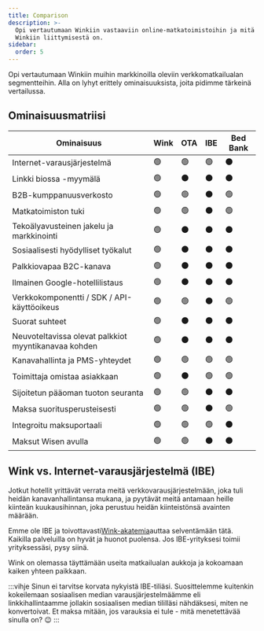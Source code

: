 ```yaml
---
title: Comparison
description: >-
  Opi vertautumaan Winkiin vastaaviin online-matkatoimistoihin ja mitä etuja
  Winkiin liittymisestä on.
sidebar:
  order: 5
---
```

Opi vertautumaan Winkiin muihin markkinoilla oleviin verkkomatkailualan segmentteihin. Alla on lyhyt erittely ominaisuuksista, joita pidimme tärkeinä vertailussa.

## Ominaisuusmatriisi

| Ominaisuus | Wink | OTA | IBE | Bed Bank
| ------------------------ | -- | -- | -- | -- |
| Internet-varausjärjestelmä | 🟢 | 🟢 | 🟢 | ⚫️ |
| Linkki biossa -myymälä | 🟢 | ⚫️ | ⚫️ | ⚫️ |
| B2B-kumppanuusverkosto | 🟢 | 🟢 | ⚫️ | 🟢 |
| Matkatoimiston tuki | 🟢 | 🟢 | ⚫️ | 🟢 |
| Tekoälyavusteinen jakelu ja markkinointi | 🟢 | ⚫️ | ⚫️ | ⚫️ |
| Sosiaalisesti hyödylliset työkalut | 🟢 | ⚫️ | ⚫️ | ⚫️ |
| Palkkiovapaa B2C-kanava | 🟢 | ⚫️ | ⚫️ | ⚫️ |
| Ilmainen Google-hotellilistaus | 🟢 | ⚫️ | ⚫️ | ⚫️ |
| Verkkokomponentti / SDK / API-käyttöoikeus | 🟢 | 🟢 | ⚫️ | 🟢 |
| Suorat suhteet | 🟢 | ⚫️ | ⚫️ | ⚫️ |
| Neuvoteltavissa olevat palkkiot myyntikanavaa kohden | 🟢 | ⚫️ | ⚫️ | ⚫️ |
| Kanavahallinta ja PMS-yhteydet | 🟢 | 🟢 | 🟢 | 🟢 |
| Toimittaja omistaa asiakkaan | 🟢 | ⚫️ | 🟢 | 🟢 |
| Sijoitetun pääoman tuoton seuranta | 🟢 | 🟢 | ⚫️ | ⚫️ |
| Maksa suoritusperusteisesti | 🟢 | 🟢 | ⚫️ | 🟢 |
| Integroitu maksuportaali | 🟢 | 🟢 | 🟢 | ⚫️ |
| Maksut Wisen avulla | 🟢 | 🟢 | ⚫️ | ⚫️ |

## Wink vs. Internet-varausjärjestelmä (IBE)

Jotkut hotellit yrittävät verrata meitä verkkovarausjärjestelmään, joka tuli heidän kanavanhallintansa mukana, ja pyytävät meitä antamaan heille kiinteän kuukausihinnan, joka perustuu heidän kiinteistönsä avainten määrään.

Emme ole IBE ja toivottavasti[Wink-akatemia](/)auttaa selventämään tätä. Kaikilla palveluilla on hyvät ja huonot puolensa. Jos IBE-yrityksesi toimii yrityksessäsi, pysy siinä.

Wink on olemassa täyttämään useita matkailualan aukkoja ja kokoamaan kaiken yhteen paikkaan.

:::vihje
Sinun ei tarvitse korvata nykyistä IBE-tiliäsi. Suosittelemme kuitenkin kokeilemaan sosiaalisen median varausjärjestelmäämme eli linkkihallintaamme jollakin sosiaalisen median tililläsi nähdäksesi, miten ne konvertoivat. Et maksa mitään, jos varauksia ei tule - mitä menetettävää sinulla on? 😉
:::


